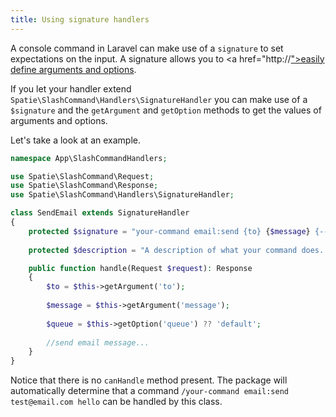 ```yaml
---
title: Using signature handlers
---
```


A console command in Laravel can make use of a `signature` to set expectations on the input. A signature allows you to <a href="http://<a href="https://laravel.com/docs/5.2/artisan#command-io">">easily define arguments and options</a>. 

If you let your handler extend `Spatie\SlashCommand\Handlers\SignatureHandler` you can make use of a `$signature` and the `getArgument` and `getOption` methods to get the values of arguments and options.  

Let's take a look at an example.

```php
namespace App\SlashCommandHandlers;

use Spatie\SlashCommand\Request;
use Spatie\SlashCommand\Response;
use Spatie\SlashCommand\Handlers\SignatureHandler;

class SendEmail extends SignatureHandler
{
    protected $signature = "your-command email:send {to} {$message} {--queue}"
    
    protected $description = "A description of what your command does. This text will be displayed in the help command."

    public function handle(Request $request): Response
    {   
        $to = $this->getArgument('to');
    
        $message = $this->getArgument('message');
        
        $queue = $this->getOption('queue') ?? 'default';
        
        //send email message...
    }
}
```

Notice that there is no `canHandle` method present. The package will automatically determine that a command `/your-command email:send test@email.com hello` can be handled by this class.
